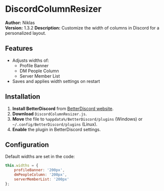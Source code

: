 # DiscordColumnResizer

**Author:** Niklas  
**Version:** 1.3.2 
**Description:** Customize the width of columns in Discord for a personalized layout.

## Features

- Adjusts widths of:
  - Profile Banner
  - DM People Column
  - Server Member List
- Saves and applies width settings on restart

## Installation

1. **Install BetterDiscord** from [BetterDiscord website](https://betterdiscord.app/).
2. **Download** `DiscordColumnResizer.js`.
3. **Move** the file to `%appdata%/BetterDiscord/plugins` (Windows) or `~/.config/BetterDiscord/plugins` (Linux).
4. **Enable** the plugin in BetterDiscord settings.

## Configuration

Default widths are set in the code:

```javascript
this.widths = {
    profileBanner: '200px',
    dmPeopleColumn: '200px',
    serverMemberList: '200px'
};
